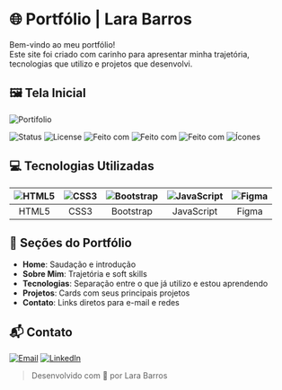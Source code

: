 # 🌐 Portfólio | Lara Barros

Bem-vindo ao meu portfólio!  
Este site foi criado com carinho para apresentar minha trajetória, tecnologias que utilizo e projetos que desenvolvi.

## 🖼️ Tela Inicial

![Portifolio](https://github.com/user-attachments/assets/a7b3a83e-e954-4aaf-a54d-e352eb87d069)

![Status](https://img.shields.io/badge/Status-Em%20desenvolvimento-yellow)
![License](https://img.shields.io/badge/Licença-MIT-blue)
![Feito com](https://img.shields.io/badge/Feito%20com-Bootstrap-7952B3?logo=bootstrap&logoColor=white)
![Feito com](https://img.shields.io/badge/HTML5-E34F26?logo=html5&logoColor=white)
![Feito com](https://img.shields.io/badge/CSS3-1572B6?logo=css3&logoColor=white)
![Ícones](https://img.shields.io/badge/Ícones-Devicon-informational?logo=devicon)

## 💻 Tecnologias Utilizadas

| ![HTML5](https://cdn.jsdelivr.net/gh/devicons/devicon/icons/html5/html5-original.svg) | ![CSS3](https://cdn.jsdelivr.net/gh/devicons/devicon/icons/css3/css3-original.svg) | ![Bootstrap](https://cdn.jsdelivr.net/gh/devicons/devicon/icons/bootstrap/bootstrap-original.svg) | ![JavaScript](https://cdn.jsdelivr.net/gh/devicons/devicon/icons/javascript/javascript-original.svg) | ![Figma](https://cdn.jsdelivr.net/gh/devicons/devicon/icons/figma/figma-original.svg) |
|:--:|:--:|:--:|:--:|:--:|
| HTML5 | CSS3 | Bootstrap | JavaScript | Figma |

## 🧩 Seções do Portfólio

- **Home**: Saudação e introdução
- **Sobre Mim**: Trajetória e soft skills
- **Tecnologias**: Separação entre o que já utilizo e estou aprendendo
- **Projetos**: Cards com seus principais projetos
- **Contato**: Links diretos para e-mail e redes

## 📬 Contato

[![Email](https://img.shields.io/badge/Email-laragabryella7@gmail.com-D14836?style=for-the-badge&logo=gmail&logoColor=white)](mailto:laragabryella7@gmail.com)  [![LinkedIn](https://img.shields.io/badge/LinkedIn-dev--lara--barros-0077B5?style=for-the-badge&logo=linkedin&logoColor=white)](https://www.linkedin.com/in/dev-lara-barros/)

> Desenvolvido com 💙 por Lara Barros
